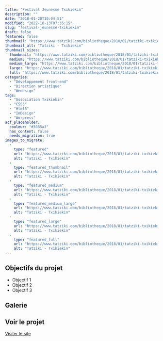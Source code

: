 ```yaml
---
title: "Festival Jeunesse Txikiekin"
description: ""
date: "2018-01-20T10:04:51"
modified: "2022-10-13T07:35:15"
slug: "festival-jeunesse-txikiekin"
draft: false
featured: false
thumbnail: "https://www.tatziki.com/bibliotheque/2018/01/tatziki-txikiekin-home01.jpg"
thumbnail_alt: "Tatziki - Txikiekin"
thumbnail_sizes:
  thumbnail: "https://www.tatziki.com/bibliotheque/2018/01/tatziki-txikiekin-home01-150x150.jpg"
  medium: "https://www.tatziki.com/bibliotheque/2018/01/tatziki-txikiekin-home01-300x279.jpg"
  medium_large: "https://www.tatziki.com/bibliotheque/2018/01/tatziki-txikiekin-home01-768x713.jpg"
  large: "https://www.tatziki.com/bibliotheque/2018/01/tatziki-txikiekin-home01-1024x951.jpg"
  full: "https://www.tatziki.com/bibliotheque/2018/01/tatziki-txikiekin-home01.jpg"
categories:
  - "Développement front-end"
  - "Direction artistique"
  - "Wedesign"
tags:
  - "Association Txikiekin"
  - "CSS3"
  - "Html5"
  - "InDesign"
  - "Worpress"
acf_placeholder:
  couleur: "#3085a3"
  has_content: false
  needs_migration: true
images_to_migrate:
  -
    type: "featured"
    url: "https://www.tatziki.com/bibliotheque/2018/01/tatziki-txikiekin-home01.jpg"
    alt: "Tatziki - Txikiekin"
  -
    type: "featured_thumbnail"
    url: "https://www.tatziki.com/bibliotheque/2018/01/tatziki-txikiekin-home01-150x150.jpg"
    alt: "Tatziki - Txikiekin"
  -
    type: "featured_medium"
    url: "https://www.tatziki.com/bibliotheque/2018/01/tatziki-txikiekin-home01-300x279.jpg"
    alt: "Tatziki - Txikiekin"
  -
    type: "featured_medium_large"
    url: "https://www.tatziki.com/bibliotheque/2018/01/tatziki-txikiekin-home01-768x713.jpg"
    alt: "Tatziki - Txikiekin"
  -
    type: "featured_large"
    url: "https://www.tatziki.com/bibliotheque/2018/01/tatziki-txikiekin-home01-1024x951.jpg"
    alt: "Tatziki - Txikiekin"
  -
    type: "featured_full"
    url: "https://www.tatziki.com/bibliotheque/2018/01/tatziki-txikiekin-home01.jpg"
    alt: "Tatziki - Txikiekin"
---
```


## Objectifs du projet

<!-- TODO: Ajouter les objectifs depuis ACF -->
- Objectif 1
- Objectif 2
- Objectif 3

## Galerie

<!-- TODO: Ajouter les images du projet -->

## Voir le projet

[Visiter le site](https://www.tatziki.com/festival-jeunesse-txikiekin/)
